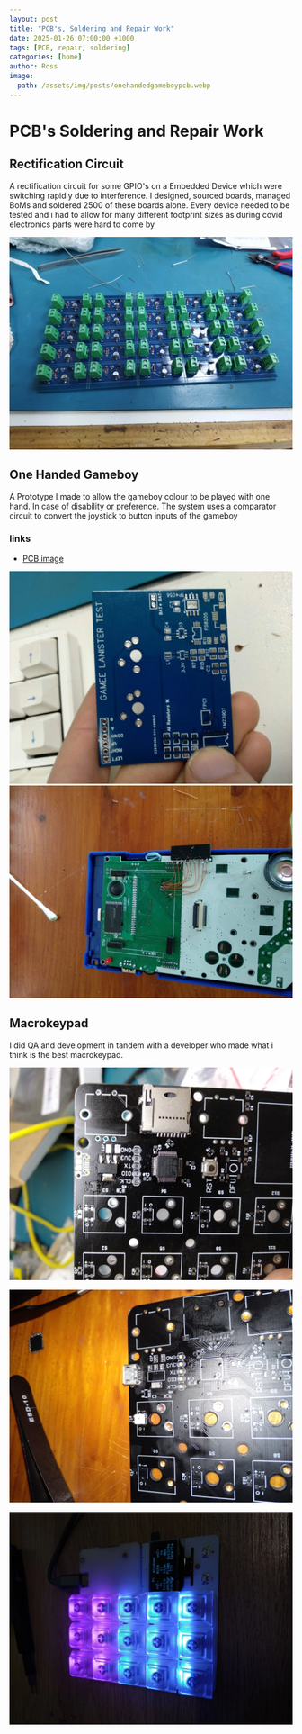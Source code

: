 ```yaml
---
layout: post
title: "PCB's, Soldering and Repair Work"
date: 2025-01-26 07:00:00 +1000
tags: [PCB, repair, soldering]
categories: [home]
author: Ross
image: 
  path: /assets/img/posts/onehandedgameboypcb.webp
---
```

# PCB's Soldering and Repair Work

## Rectification Circuit

A rectification circuit for some GPIO's on a Embedded Device which were switching rapidly due to interference. I designed, sourced boards, managed BoMs and soldered 2500 of these boards alone. Every device needed to be tested and i had to allow for many different footprint sizes as during covid electronics parts were hard to come by 

![Rectification Circuit](/assets/img/posts/gpiorectifier.webp)

## One Handed Gameboy

A Prototype I made to allow the gameboy colour to be played with one hand. In case of disability or preference. The system uses a comparator circuit to convert the joystick to button inputs of the gameboy 

### links
- [PCB image](https://i.imgur.com/bKZbaXB.gif)

![One Handed Gameboy PCB](/assets/img/posts/onehandedgameboypcb.webp)
![One Handed Gameboy SOldering](/assets/img/posts/onehandedgameboysoldering.webp)

## Macrokeypad

I did QA and development in tandem with a developer who made what i think is the best macrokeypad. 


![Macropad Assembly](/assets/img/posts/macrokeyboard.webp)

![Macropad Assembly](/assets/img/posts/macrokeyboard2.webp)

![Macropad Assembly](/assets/img/posts/macrokeypadcomplete.webp)